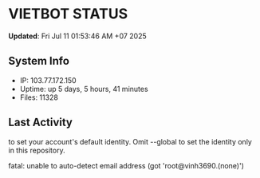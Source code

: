 # VIETBOT STATUS
**Updated**: Fri Jul 11 01:53:46 AM +07 2025

## System Info
- IP: 103.77.172.150
- Uptime: up 5 days, 5 hours, 41 minutes
- Files: 11328

## Last Activity

to set your account's default identity.
Omit --global to set the identity only in this repository.

fatal: unable to auto-detect email address (got 'root@vinh3690.(none)')
